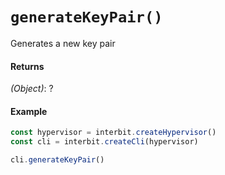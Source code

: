 # `generateKeyPair()`

Generates a new key pair

#### Returns

*(Object)*: ?


#### Example

```js
const hypervisor = interbit.createHypervisor()
const cli = interbit.createCli(hypervisor)

cli.generateKeyPair()
```

